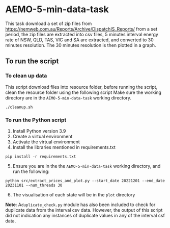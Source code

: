# AEMO-5-min-data-task
This task download a set of zip files from https://nemweb.com.au/Reports/Archive/DispatchIS_Reports/
from a set period, the zip files are extracted into csv files, 5 minutes interval energy rate of NSW, 
QLD, TAS, VIC and SA are extracted, and converted to 30 minutes resolution. The 30 minutes resolution 
is then plotted in a graph.

## To run the script

### To clean up data
This script download files into resource folder, before running the script, clean the resource folder using the following script
Make sure the working directory are in the `AEMO-5-min-data-task` working directory.

```
./cleanup.sh
```

### To run the Python script
1. Install Python version 3.9
2. Create a virtual environment
3. Activate the virtual environment
4. Install the libraries mentioned in requirements.txt

```
pip install -r requirements.txt
```
5. Ensure you are in the the `AEMO-5-min-data-task` working directory, and run the following:

```
python src/extract_prices_and_plot.py --start_date 20221201 --end_date 20231101 --num_threads 30
```
6. The visualisation of each state will be in the `plot` directory

**Note**: A`duplicate_check.py` module has also been included to check for duplicate data from 
the interval csv data. However, the output of this script did not indication any instances of 
duplicate values in any of the interval csf data.